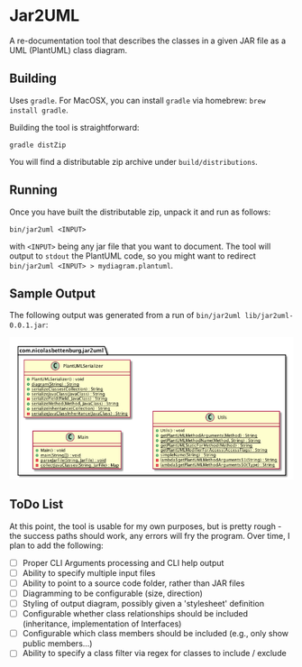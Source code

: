 # Jar2UML
A re-documentation tool that describes the classes in a given JAR file as a UML (PlantUML) class diagram.

## Building
Uses `gradle`. For MacOSX, you can install `gradle` via homebrew: `brew install gradle`.

Building the tool is straightforward:

```
gradle distZip
```

You will find a distributable zip archive under `build/distributions`.

## Running

Once you have built the distributable zip, unpack it and run as follows:

```
bin/jar2uml <INPUT>
```

with `<INPUT>` being any jar file that you want to document. The tool will output to `stdout` the PlantUML code, so you might want to redirect `bin/jar2uml <INPUT> > mydiagram.plantuml`.

## Sample Output

The following output was generated from a run of `bin/jar2uml lib/jar2uml-0.0.1.jar`:

![sample output](doc/output.png)

## ToDo List

At this point, the tool is usable for my own purposes, but is pretty rough - the success paths should work, any errors will fry the program. Over time, I plan to add the following:

- [ ] Proper CLI Arguments processing and CLI help output
- [ ] Ability to specify multiple input files
- [ ] Ability to point to a source code folder, rather than JAR files
- [ ] Diagramming to be configurable (size, direction)
- [ ] Styling of output diagram, possibly given a 'stylesheet' definition
- [ ] Configurable whether class relationships should be included (inheritance, implementation of Interfaces)
- [ ] Configurable which class members should be included (e.g., only show public members...)
- [ ] Ability to specify a class filter via regex for classes to include / exclude
